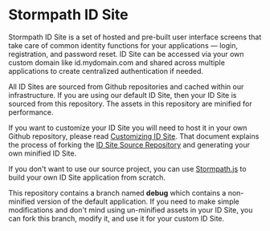 Stormpath ID Site
========

Stormpath ID Site is a set of hosted and pre-built user interface screens that
take care of common identity functions for your applications — login,
registration, and password reset. ID Site can be accessed via your own custom
domain like id.mydomain.com and shared across multiple applications to create
centralized authentication if needed.

All ID Sites are sourced from Github repositories and cached within our
infrastructure.  If you are using our default ID Site, then your ID Site is
sourced from this repository.  The assets in this repository are minified for
performance.

If you want to customize your ID Site you will need to host it in your own
Github repository, please read [Customizing ID Site].
That document explains the process of forking the [ID Site Source Repository]
and generating your own minified ID Site.

If you don't want to use our source project, you can use [Stormpath.js] to
build your own ID Site application from scratch.

This repository contains a branch named **debug** which contains a non-minified
version of the default application.  If you need to make simple modifications
and don't mind using un-minified assets in your ID Site, you can fork this
branch, modify it, and use it for your custom ID Site.



[Customizing ID Site]: https://docs.stormpath.com/console/product-guide/latest/idsite.html#hosting-id-site-yourself

[ID Site Source Repository]: https://github.com/stormpath/idsite-src

[Stormpath.js]: https://github.com/stormpath/stormpath.js "Stormpath.js"
